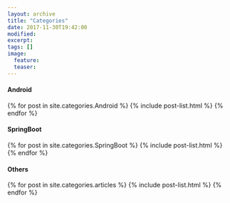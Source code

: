 ```yaml
---
layout: archive
title: "Categories"
date: 2017-11-30T19:42:00
modified:
excerpt: 
tags: []
image:
  feature:
  teaser:
---
```

<h4 id="Android" class="post-title">Android</h4>
<div>
{% for post in site.categories.Android %}
  {% include post-list.html %}
{% endfor %}
</div>
<h4 id="SpringBoot" class="post-title">SpringBoot</h4>
<div>
{% for post in site.categories.SpringBoot %}
  {% include post-list.html %}
{% endfor %}
</div>
<h4 id="Others" class="post-title">Others</h4>
<div>
{% for post in site.categories.articles %}
  {% include post-list.html %}
{% endfor %}
</div>